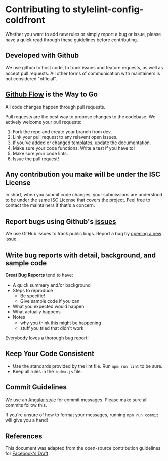 # Contributing to stylelint-config-coldfront

Whether you want to add new rules or simply report a bug or issue, please have a quick read through these guidelines before contributing.

## Developed with Github

We use github to host code, to track issues and feature requests, as well as accept pull requests. All other forms of communication with maintainers is not considered "official".

## [Github Flow](https://guides.github.com/introduction/flow/index.html) is the Way to Go

All code changes happen through pull requests.

Pull requests are the best way to propose changes to the codebase. We actively welcome your pull requests:

1. Fork the repo and create your branch from dev.
2. Link your pull request to any relavent open issues.
3. If you've added or changed templates, update the documentation.
4. Make sure your code functions. Write a test if you have to!
5. Make sure your code lints.
6. Issue the pull request!

## Any contribution you make will be under the ISC License

In short, when you submit code changes, your submissions are understood to be under the same ISC License that covers the project. Feel free to contact the maintainers if that's a concern.

## Report bugs using Github's [issues](https://github.com/coldfrontlabs/stylelint-config-coldfront/issues)

We use GitHub issues to track public bugs. Report a bug by [opening a new issue](https://github.com/coldfrontlabs/stylelint-config-coldfront/issues/new).

## Write bug reports with detail, background, and sample code

**Great Bug Reports** tend to have:

- A quick summary and/or background
- Steps to reproduce
  - Be specific!
  - Give sample code if you can
- What you expected would happen
- What actually happens
- Notes
  - why you think this might be happening
  - stuff you tried that didn't work

Everybody loves a thorough bug report!

## Keep Your Code Consistent

- Use the standards provided by the lint file. Run `npm run lint` to be sure.
- Keep all rules in the `index.js` file.

## Commit Guidelines

We use an [Angular style](https://github.com/angular/angular.js/blob/master/DEVELOPERS.md#commits) for commit messages. Please make sure all commits follow this.

If you're unsure of how to format your messages, running `npm run commit` will give you a hand!

## References

This document was adapted from the open-source contribution guidelines for [Facebook's Draft](https://github.com/facebook/draft-js/blob/a9316a723f9e918afde44dea68b5f9f39b7d9b00/CONTRIBUTING.md)
